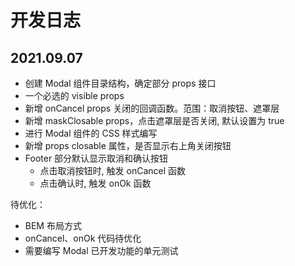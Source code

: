 # 开发日志

## 2021.09.07

- 创建 Modal 组件目录结构，确定部分 props 接口
- 一个必选的 visible props
- 新增 onCancel props 关闭的回调函数。范围：取消按钮、遮罩层
- 新增 maskClosable props，点击遮罩层是否关闭, 默认设置为 true
- 进行 Modal 组件的 CSS 样式编写
- 新增 props closable 属性，是否显示右上角关闭按钮
- Footer 部分默认显示取消和确认按钮
  - 点击取消按钮时, 触发 onCancel 函数
  - 点击确认时, 触发 onOk 函数

待优化：

- BEM 布局方式
- onCancel、onOk 代码待优化
- 需要编写 Modal 已开发功能的单元测试
